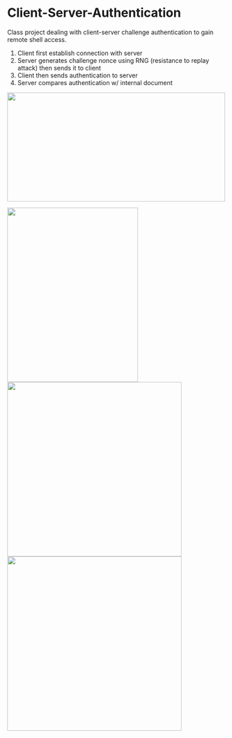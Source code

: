 # Client-Server-Authentication

Class project dealing with client-server challenge authentication to gain remote shell access.

1) Client first establish connection with server
2) Server generates challenge nonce using RNG (resistance to replay attack) then sends it to client
3) Client then sends authentication to server
4) Server compares authentication w/ internal document

<p>
<img src="https://user-images.githubusercontent.com/61510855/139593961-42f8bbf1-8f29-410b-a948-bea49ff6fcf7.png" width="500" height="250">
</p>
<p>
<img src="https://user-images.githubusercontent.com/61510855/139593960-88d99f22-f421-4af5-a82f-24ade6b5ab68.png" width="300" height="400">
<img src="https://user-images.githubusercontent.com/61510855/139593963-18e5a781-169f-4a53-8654-ffff9908ff28.png" width="400" height="400">
  
<img src="https://user-images.githubusercontent.com/61510855/139593964-304c31ac-6d16-4ce5-888a-7db7b6658d62.png" width="400" height="400">
</p>
